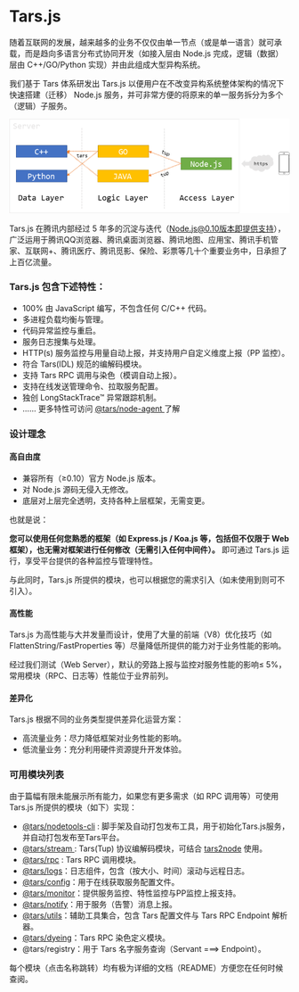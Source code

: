 # Tars.js

随着互联网的发展，越来越多的业务不仅仅由单一节点（或是单一语言）就可承载，而是趋向多语言分布式协同开发（如接入层由 Node.js 完成，逻辑（数据）层由 C++/GO/Python 实现）并由此组成大型异构系统。

我们基于 Tars 体系研发出 Tars.js 以便用户在不改变异构系统整体架构的情况下快速搭建（迁移） Node.js 服务，并可非常方便的将原来的单一服务拆分为多个（逻辑）子服务。

![](../../assets/tarsjs_architecture.png)

Tars.js 在腾讯内部经过 5 年多的沉淀与迭代（Node.js@0.10版本即提供支持），广泛运用于腾讯QQ浏览器、腾讯桌面浏览器、腾讯地图、应用宝、腾讯手机管家、互联网+、腾讯医疗、腾讯觅影、保险、彩票等几十个重要业务中，日承担了上百亿流量。

### Tars.js 包含下述特性：

* 100% 由 JavaScript 编写，不包含任何 C/C++ 代码。
* 多进程负载均衡与管理。
* 代码异常监控与重启。
* 服务日志搜集与处理。
* HTTP\(s\) 服务监控与用量自动上报，并支持用户自定义维度上报（PP 监控）。
* 符合 Tars\(IDL\) 规范的编解码模块。
* 支持 Tars RPC 调用与染色（模调自动上报）。
* 支持在线发送管理命令、拉取服务配置。
* 独创 LongStackTrace™ 异常跟踪机制。
* …… 更多特性可访问 [@tars/node-agent ](tars-node-agent.md)了解

### 设计理念

#### 高自由度

* 兼容所有（≥0.10）官方 Node.js 版本。
* 对 Node.js 源码无侵入无修改。
* 底层对上层完全透明，支持各种上层框架，无需变更。

也就是说：

**您可以使用任何您熟悉的框架（如 Express.js / Koa.js 等，包括但不仅限于 Web 框架），也无需对框架进行任何修改（无需引入任何中间件）。** 即可通过 Tars.js 运行，享受平台提供的各种监控与管理特性。

与此同时，Tars.js 所提供的模块，也可以根据您的需求引入（如未使用到则可不引入）。

#### 高性能

Tars.js 为高性能与大并发量而设计，使用了大量的前端（V8）优化技巧（如 FlattenString/FastProperties 等）尽量降低所提供的能力对于业务性能的影响。

经过我们测试（Web Server），默认的旁路上报与监控对服务性能的影响≤ 5%，常用模块（RPC、日志等）性能位于业界前列。

#### 差异化

Tars.js 根据不同的业务类型提供差异化运营方案：

* 高流量业务：尽力降低框架对业务性能的影响。
* 低流量业务：充分利用硬件资源提升开发体验。

### 可用模块列表

由于篇幅有限未能展示所有能力，如果您有更多需求（如 RPC 调用等）可使用 Tars.js 所提供的模块（如下）实现：
* [@tars/nodetools-cli](nodetools-cli) : 脚手架及自动打包发布工具，用于初始化Tars.js服务，并自动打包发布至Tars平台。
* [@tars/stream ](tars-stream.md): Tars\(Tup\) 协议编解码模块，可结合 [tars2node](https://github.com/tars-node/tars2node) 使用。
* [@tars/rpc](tars-rpc.md) : Tars RPC 调用模块。
* [@tars/logs](tars-logs.md)：日志组件，包含（按大小、时间）滚动与远程日志。
* [@tars/config](tars-config.md)：用于在线获取服务配置文件。
* [@tars/monitor](tars-monitor.md)：提供服务监控、特性监控与PP监控上报支持。
* [@tars/notify](tars-notify.md)：用于服务（告警）消息上报。
* [@tars/utils](tars-utils.md)：辅助工具集合，包含 Tars 配置文件与 Tars RPC Endpoint 解析器。
* [@tars/dyeing](tars-dyeing.md)：Tars RPC 染色定义模块。
* @tars/registry：用于 Tars 名字服务查询（Servant ===&gt; Endpoint）。

每个模块（点击名称跳转）均有极为详细的文档（README）方便您在任何时候查阅。


